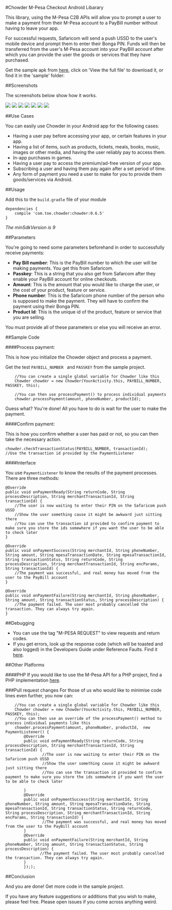 #Chowder M-Pesa Checkout Android Libarary

This library, using the M-Pesa C2B APIs will allow you to prompt a user to make a payment from their M-Pesa account to a PayBill number without having to leave your app. 

For successful requests, Safaricom will send a push USSD to the user's mobile device and prompt them to enter their Bonga PIN. Funds will then be transferred from the user's M-Pesa account into your PayBill account after which you can provide the user the goods or services that they have purchased.

Get the sample apk from [here](https://github.com/IanWambai/Chowder/tree/master/sample/chowder_sample.apk), click on 'View the full file' to download it, or find it in the 'sample' folder:

##Screenshots

The screenshots below show how it works.

![](images/hints.png?raw=true)
![](images/details.png?raw=true)
![](images/payment_ready.png?raw=true)
![](images/transaction_in_progress.png?raw=true)
![](images/ussd_push.png?raw=true)
![](images/ussd_accept.png?raw=true)
![](images/transaction_done.png?raw=true)

##Use Cases

You can easily use Chowder in your Android app for the following cases:
* Having a user pay before accessing your app, or certain features in your app.
* Having a list of items, such as products, tickets, meals, books, music, images or other media, and having the user reliably pay to access them.
* In-app purchases in games.
* Having a user pay to access the premium/ad-free version of your app.
* Subscribing a user and having them pay again after a set period of time.
* Any form of payment you need a user to make for you to provide them goods/services via Android.

##Usage

Add this to the `build.gradle` file of your module

    dependencies {
        compile 'com.toe.chowder:chowder:0.6.5'
    }

*The minSdkVersion is 9*

##Parameters

You're going to need some parameters beforehand in order to successfully receive payments:

+ **Pay Bill number**: This is the PayBill number to which the user will be making payments. You get this from Safaricom.
+ **Passkey**: This is a string that you also get from Safarcom after they enable your PayBill account for online checkouts.
+ **Amount**: This is the amount that you would like to charge the user, or the cost of your product, feature or service.
+ **Phone number**: This is the Safaricom phone number of the person who is supposed to make the payment. They will have to confirm the payment using their Bonga PIN.
+ **Product Id**: This is the unique id of the product, feature or service that you are selling.

You must provide all of these parameters or else you will receive an error.

##Sample Code

####Process payment:

This is how you initialize the Chowder object and process a payment.

Get the test `PAYBILL_NUMBER ` and `PASSKEY` from the sample project.
    
        //You can create a single global variable for Chowder like this
        Chowder chowder = new Chowder(YourActivity.this, PAYBILL_NUMBER, PASSKEY, this);

        //You can then use processPayment() to process individual payments
        chowder.processPayment(amount, phoneNumber, productId);

Guess what? You're done! All you have to do is wait for the user to make the payment.

####Confirm payment:

This is how you confirm whether a user has paid or not, so you can then take the necessary action.

    chowder.checkTransactionStatus(PAYBILL_NUMBER, transactionId);
    //Use the transaction id provided by the PaymentListener

####Interface

You use `PaymentListener` to know the results of the payment processes. There are three methods:

    @Override
    public void onPaymentReady(String returnCode, String processDescription, String merchantTransactionId, String transactionId) {
        //The user is now waiting to enter their PIN on the Safaricom push USSD
        //Show the user something cause it might be awkward just sitting there
        //You can use the transaction id provided to confirm payment to make sure you store the ids somewhere if you want the user to be able to check later
    }

    @Override
    public void onPaymentSuccess(String merchantId, String phoneNumber, String amount, String mpesaTransactionDate, String mpesaTransactionId, String transactionStatus, String returnCode, String processDescription, String merchantTransactionId, String encParams, String transactionId) {
        //The payment was successful, and real money has moved from the user to the PayBill account
    }

    @Override
    public void onPaymentFailure(String merchantId, String phoneNumber, String amount, String transactionStatus, String processDescription) {
        //The payment failed. The user most probably cancelled the transaction. They can always try again.
    }

##Debugging

+ You can use the tag "M-PESA REQUEST" to view requests and return codes.
+ If you get errors, look up the response code (which will be toasted and also logged) in the Developers Guide under Reference Faults. Find it [here](https://github.com/IanWambai/Chowder/tree/master/files/m-pesa_developers_guide.doc).

##Other Platforms

####PHP
If you would like to use the M-Pesa API for a PHP project, find a PHP implementation [here](https://github.com/icrackthecode/MPESA-API).


###Pull request changes
For those of us who would like to minimise code lines even further,
you now can:

        //You can create a single global variable for Chowder like this
        Chowder chowder = new Chowder(YourActivity.this, PAYBILL_NUMBER, PASSKEY, this);
        //You can then use an override of the processPayment() method to process individual payments like this
        chowder.processPayment(amount, phoneNumber, productId,  new PaymentListener() {
            @Override
            public void onPaymentReady(String returnCode, String processDescription, String merchantTransactionId, String transactionId) {
                    //The user is now waiting to enter their PIN on the Safaricom push USSD
                    //Show the user something cause it might be awkward just sitting there
                    //You can use the transaction id provided to confirm payment to make sure you store the ids somewhere if you want the user to be able to check later

            }
            @Override
            public void onPaymentSuccess(String merchantId, String phoneNumber, String amount, String mpesaTransactionDate, String mpesaTransactionId, String transactionStatus, String returnCode, String processDescription, String merchantTransactionId, String encParams, String transactionId) {
                    //The payment was successful, and real money has moved from the user to the PayBill account
            }
            @Override
            public void onPaymentFailure(String merchantId, String phoneNumber, String amount, String transactionStatus, String processDescription) {
                   //The payment failed. The user most probably cancelled the transaction. They can always try again.
            }
            }););

##Conclusion

And you are done! Get more code in the sample project.

If you have any feature suggestions or additions that you wish to make, please feel free. Please open issues if you come across anything weird.
